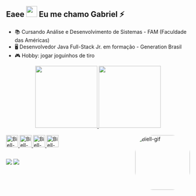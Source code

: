 ## Eaee <img src="https://raw.githubusercontent.com/kaueMarques/kaueMarques/master/hi.gif" width="30px"> Eu me chamo Gabriel ⚡

- 📚 Cursando Análise e Desenvolvimento de Sistemas - FAM (Faculdade das Américas)
- 🖥 Desenvolvedor Java Full-Stack Jr. em formação - Generation Brasil
- 🎮 Hobby: jogar joguinhos de tiro 

<div align = "center">
  <a href="https://github.com/Biellms">
  <img height="170em" src="https://github-readme-stats.vercel.app/api?username=Biellms&show_icons=true&theme=github_dark&include_all_commits=true&count_private=true"/>
  <img height="170em" src="https://github-readme-stats.vercel.app/api/top-langs/?username=Biellms&layout=compact&langs_count=7&theme=github_dark"/>
</div>
<div style="display: inline_block" align = "left"><br>
  <img alt="Biell-C" height="33" src="https://cdn.jsdelivr.net/gh/devicons/devicon/icons/vscode/vscode-original.svg" />
  <img alt="Biell-C" height="33" src="https://cdn.jsdelivr.net/gh/devicons/devicon/icons/c/c-original.svg" />
  <img alt="Biell-Java" height="33" src="https://cdn.jsdelivr.net/gh/devicons/devicon/icons/java/java-plain.svg" />
  <img alt="Biell-Git" height="33" src="https://cdn.jsdelivr.net/gh/devicons/devicon/icons/git/git-original.svg"/>
  <img align="right" alt="Biell-gif" height="150" style="border-radius:50px;" src="https://miro.medium.com/max/1000/1*Q5_t-R0xRs07wW1Kf8rCSw.gif">
</div>

##
  
<div align = "left">
  <a href = "mailto:biell.mendes8@gmail.com"><img src="https://img.shields.io/badge/-Gmail-%23333?style=for-the-badge&logo=gmail&logoColor=white" target="_blank"></a>
  <a href = "https://www.linkedin.com/in/gabriel-mendes-0706ab1b8/" target="_blank"><img src="https://img.shields.io/badge/-LinkedIn-%230077B5?style=for-the-badge&logo=linkedin&logoColor=white" target="_blank"></a>
</div>
